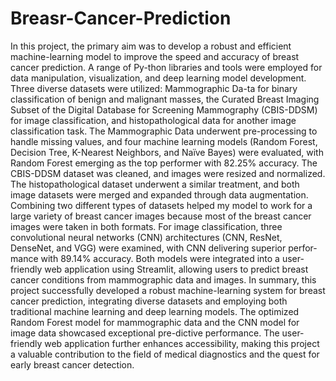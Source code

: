# Breasr-Cancer-Prediction

In this project, the primary aim was to develop a robust and efficient machine-learning model to improve the speed and accuracy of breast cancer prediction. A range of Py-thon libraries and tools were employed for data manipulation, visualization, and deep learning model development. Three diverse datasets were utilized: Mammographic Da-ta for binary classification of benign and malignant masses, the Curated Breast Imaging Subset of the Digital Database for Screening Mammography (CBIS-DDSM) for image classification, and histopathological data for another image classification task. The Mammographic Data underwent pre-processing to handle missing values, and four machine learning models (Random Forest, Decision Tree, K-Nearest Neighbors, and Naïve Bayes) were evaluated, with Random Forest emerging as the top performer with 82.25% accuracy. The CBIS-DDSM dataset was cleaned, and images were resized and normalized. The histopathological dataset underwent a similar treatment, and both image datasets were merged and expanded through data augmentation. Combining two different types of datasets helped my model to work for a large variety of breast cancer images because most of the breast cancer images were taken in both formats.  For image classification, three convolutional neural networks (CNN) architectures (CNN, ResNet, DenseNet, and VGG) were examined, with CNN delivering superior perfor-mance with 89.14% accuracy. Both models were integrated into a user-friendly web application using Streamlit, allowing users to predict breast cancer conditions from mammographic data and images. 
In summary, this project successfully developed a robust machine-learning system for breast cancer prediction, integrating diverse datasets and employing both traditional machine learning and deep learning models. The optimized Random Forest model for mammographic data and the CNN model for image data showcased exceptional pre-dictive performance. The user-friendly web application further enhances accessibility, making this project a valuable contribution to the field of medical diagnostics and the quest for early breast cancer detection.
